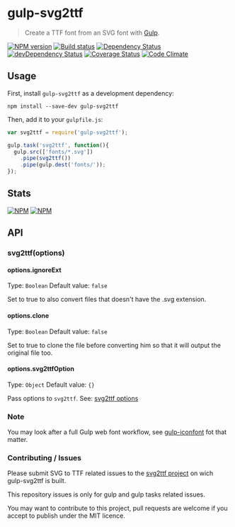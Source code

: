 # gulp-svg2ttf
> Create a TTF font from an SVG font with [Gulp](http://gulpjs.com/).

[![NPM version](https://badge.fury.io/js/gulp-svg2ttf.png)](https://npmjs.org/package/gulp-svg2ttf) [![Build status](https://secure.travis-ci.org/nfroidure/gulp-svg2ttf.png)](https://travis-ci.org/nfroidure/gulp-svg2ttf) [![Dependency Status](https://david-dm.org/nfroidure/gulp-svg2ttf.png)](https://david-dm.org/nfroidure/gulp-svg2ttf) [![devDependency Status](https://david-dm.org/nfroidure/gulp-svg2ttf/dev-status.png)](https://david-dm.org/nfroidure/gulp-svg2ttf#info=devDependencies) [![Coverage Status](https://coveralls.io/repos/nfroidure/gulp-svg2ttf/badge.png?branch=master)](https://coveralls.io/r/nfroidure/gulp-svg2ttf?branch=master) [![Code Climate](https://codeclimate.com/github/nfroidure/gulp-svg2ttf.png)](https://codeclimate.com/github/nfroidure/gulp-svg2ttf)

## Usage

First, install `gulp-svg2ttf` as a development dependency:

```shell
npm install --save-dev gulp-svg2ttf
```

Then, add it to your `gulpfile.js`:

```javascript
var svg2ttf = require('gulp-svg2ttf');

gulp.task('svg2ttf', function(){
  gulp.src(['fonts/*.svg'])
    .pipe(svg2ttf())
    .pipe(gulp.dest('fonts/'));
});
```

## Stats

[![NPM](https://nodei.co/npm/gulp-svg2ttf.png?downloads=true&stars=true)](https://nodei.co/npm/gulp-svg2ttf/)
[![NPM](https://nodei.co/npm-dl/gulp-svg2ttf.png)](https://nodei.co/npm/gulp-svg2ttf/)

## API

### svg2ttf(options)

#### options.ignoreExt
Type: `Boolean`
Default value: `false`

Set to true to also convert files that doesn't have the .svg extension.

#### options.clone
Type: `Boolean`
Default value: `false`

Set to true to clone the file before converting him so that it will output the
 original file too.

#### options.svg2ttfOption
Type: `Object`
Default value: `{}`

Pass options to `svg2ttf`.
See: [svg2ttf options](https://github.com/fontello/svg2ttf#svg2ttfsvgfontstring-options---buf)

### Note

You may look after a full Gulp web font workflow, see
 [gulp-iconfont](https://github.com/nfroidure/gulp-iconfont)
  fot that matter.

### Contributing / Issues

Please submit SVG to TTF related issues to the
 [svg2ttf project](https://github.com/fontello/svg2ttf)
 on wich gulp-svg2ttf is built.

This repository issues is only for gulp and gulp tasks related issues.

You may want to contribute to this project, pull requests are welcome if you
 accept to publish under the MIT licence.
